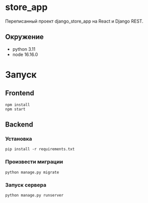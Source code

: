 # store_app
Переписанный проект django_store_app на React и Django REST.

## Окружение
- python 3.11
- node 16.16.0

# Запуск
## Frontend
```
npm install
npm start
```
## Backend
### Установка
```
pip install -r requirements.txt
```
### Произвести миграции
```
python manage.py migrate
```
### Запуск сервера
```
python manage.py runserver
```
